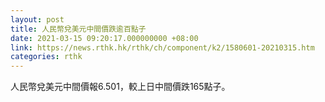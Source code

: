 ```yaml
---
layout: post
title: 人民幣兌美元中間價跌逾百點子
date: 2021-03-15 09:20:17.000000000 +08:00
link: https://news.rthk.hk/rthk/ch/component/k2/1580601-20210315.htm
categories: rthk
---
```


人民幣兌美元中間價報6.501，較上日中間價跌165點子。

